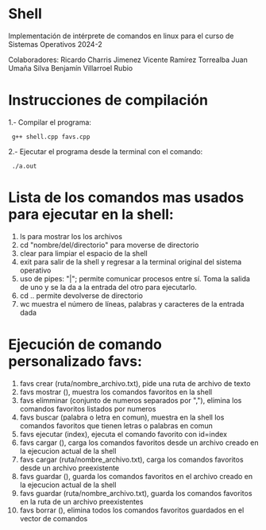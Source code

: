 # Shell
Implementación de intérprete de comandos en linux para el curso de Sistemas Operativos 2024-2

Colaboradores:
Ricardo Charris Jimenez
Vicente Ramírez Torrealba
Juan Umaña Silva
Benjamín Villarroel Rubio

# Instrucciones de compilación
1.- Compilar el programa:
```
 g++ shell.cpp favs.cpp
 ```
2.- Ejecutar el programa desde la terminal con el comando:
```
 ./a.out
 ```

# Lista de los comandos mas usados para ejecutar en la shell: 
1. ls 	para mostrar los los archivos
2. cd 	"nombre/del/directorio" para moverse de directorio
3. clear 	para limpiar el espacio de la shell 
4. exit 	para salir de la shell y regresar a la terminal original del sistema operativo
5. uso de pipes: "|"; permite comunicar procesos entre sí. Toma la salida de uno y se la da a la entrada del otro para ejecutarlo.
6. cd .. 	permite devolverse de directorio
7. wc    	muestra el número de líneas, palabras y caracteres de la entrada dada


# Ejecución de comando personalizado favs:

1. favs crear (ruta/nombre_archivo.txt), pide una ruta de archivo de texto
2. favs mostrar (), muestra los comandos favoritos en la shell
3. favs elimminar (conjunto de numeros separados por ","), elimina los comandos favoritos listados por numeros
4. favs buscar (palabra o letra en comun), muestra en la shell los comandos favoritos que tienen letras o palabras en comun
5. favs ejecutar (index), ejecuta el comando favorito con id=index
6. favs cargar (), carga los comandos favoritos desde un archivo creado en la ejecucion actual de la shell
7. favs cargar (ruta/nombre_archivo.txt), carga los comandos favoritos desde un archivo preexistente
8. favs guardar (), guarda los comandos favoritos en el archivo creado en la ejecucion actual de la shell
9. favs guardar (ruta/nombre_archivo.txt), guarda los comandos favoritos en la ruta de un archivo preexistentes
10. favs borrar (), elimina  todos los comandos favoritos guardados en el vector de comandos 
